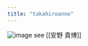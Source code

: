 ```yaml
---
title: "takahiroanno"
---
```


![image](https://gyazo.com/b383d8da37eec90321b27d9d1503310f/thumb/1000)
see [[安野 貴博]]
